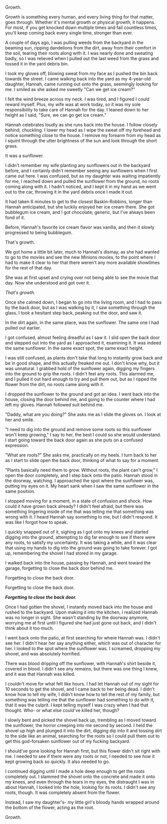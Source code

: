 Growth.

Growth is something every human, and every living thing for that matter, goes through. Whether it's mental growth or physical growth, it happens. For most, if you get knocked down multiple times and fail countless times, you'll keep coming back every single time, stronger than ever.

A couple of days ago, I was pulling weeds from the backyard in the beaming sun, ripping dandelions from the dirt, away from their comfort in the soil, tearing their roots along with it. I was nearly done and sweating badly, so I was relieved when I pulled out the last weed from the grass and tossed it in the yard debris bin.

I took my gloves off, blowing sweat from my face as I pushed the bin back towards the street. I came walking back into the yard as my 4-year-old daughter, Hannah, came running out onto the grass, seemingly looking for me. I smiled as she asked me sweetly "Can we get ice cream?"

I felt the wind breeze across my neck. I was tired, and I figured I could reward myself. Plus, my wife was at work today, so it was my sole responsibility to take care of Hannah for the day. I leaned down to her height as I said, "Sure, we can go get ice cream."

Hannah celebrates loudly as she runs back into the house. I follow closely behind, chuckling. I lower my head as I wipe the sweat off my forehead and notice something close to the house. I remove my forearm from my head as I squint through the utter brightness of the sun and look through the short grass.

It was a sunflower.

I didn't remember my wife planting any sunflowers out in the backyard before, and I certainly didn't remember seeing any sunflowers when I first came out here. I was confused, but as my daughter was waiting impatiently for me, I reached down and pulled the sunflower from the ground, no roots coming along with it. I hadn't noticed, and I kept it in my hand as we went out to the car, throwing it in the yard debris once I made it out.

It had taken 6 minutes to get to the closest Baskin-Robbins, longer than Hannah anticipated, but she luckily enjoyed her ice cream there. She got bubblegum ice cream, and I got chocolate; generic, but I've always been fond of it. 

Before, Hannah's favorite ice cream flavor was vanilla, and then it slowly progressed to being bubblegum.

That's growth.

We got home a little bit later, much to Hannah's dismay, as she had wanted to go to the movies and see the new Minions movies, to the point where I had to make it clear to her that there weren't any more available showtimes for the rest of that day. 

She was at first upset and crying over not being able to see the movie that day. Now she understood and got over it.

*That's growth.*

Once she calmed down, I began to go into the living room, and I had to pass by the back door, but as I was walking by it, I saw something through the glass. I took a hesitant step back, peaking out the door, and saw it.

In the dirt again, in the same place, was the sunflower. The same one I had pulled out earlier.

I got confused, almost feeling dreadful as I saw it. I slid open the back door and stepped out into the yard as I approached it, examining it. It was indeed the same sunflower. In the same exact spot, the same exact height.

I was still confused, as plants don't take that long to instantly grow back and be in good shape, and this actually freaked me out. I don't know why, but it was unnatural. I grabbed hold of the sunflower again, digging my fingers into the ground to grip the roots. I didn't feel any roots. This alarmed me, and I pulled it out hard enough to try and pull them out, but as I ripped the flower from the dirt, no roots came along with it. 

I dropped the sunflower to the ground and got an idea. I went back into the house, closing the door behind me, and going to the counter where I had left my gloves. Hannah followed suit behind me.

"Daddy, what are you doing?" She asks me as I slide the gloves on. I look at her and smile.

"I need to dig into the ground and remove some roots so this sunflower won't keep growing," I say to her, the best I could so she would understand. I start going toward the back door again as she puts on a confused expression.

"What are roots?" She asks me, practically on my heels. I turn back to her as I start to slide open the back door, thinking of what to say for a moment.

"Plants basically need them to grow. Without roots, the plant can't grow," I open the door completely, and I step back onto the patio. Hannah stood in the doorway, watching. I approached the spot where the sunflower was, putting my eyes on it. My heart sank when I saw the same sunflower in the same position.

I stopped moving for a moment, in a state of confusion and shock. How could it have grown back already? I didn't feel afraid, but there was something lingering inside of me that was telling me that something was wrong with it. I heard Hannah say something to me, but I didn't respond. It was like I forgot how to speak.

I quickly snapped out of it, sighing as I got onto my knees and started digging into the ground, attempting to dig far enough to see if there were any roots, to satisfy my uncertainty. It was taking a while, and it was clear that using my hands to dig into the ground was going to take forever. I got up, remembering the shovel I had stored in my garage.

I walked back into the house, passing by Hannah, and went toward the garage, forgetting to close the back door behind me.

Forgetting to close the back door.

Forgetting to close the back door.

***Forgetting to close the back door.***

Once I had gotten the shovel, I instantly moved back into the house and rushed to the backyard. Upon making it into the kitchen, I realized Hannah was no longer in sight. She wasn't standing by the doorway anymore, worrying me at first until I figured she had just gone out back, and I didn't think about it too much.

I went back onto the patio, at first searching for where Hannah was. I didn't see her. I didn't hear her say anything either, which was out of character for her. I looked to the spot where the sunflower was. I screamed, dropping my shovel, and was absolutely horrified.

There was blood dripping off the sunflower, with Hannah's shirt beside it, covered in blood. I didn't see any remains, but there was one thing I knew, and it was that Hannah was killed.

I couldn't move for what felt like hours. I had let Hannah out of my sight for 10 seconds to get the shovel, and I came back to her being dead. I didn't know how to tell my wife, I didn't know how to tell the rest of my family, but something was telling me that the sunflower had something to do with it, that it was the culprit. I kept telling myself I was crazy when I had that thought. Who- or what else could've killed her, though?

I slowly bent and picked the shovel back up, trembling as I moved toward the sunflower, the horror creeping into me second by second. I held the shovel up high and plunged it into the dirt, digging dip into it and tossing dirt to the side like an animal, searching for the roots so I could pull them out to get this god-forsaken sunflower out of my fucking backyard.

I should've gone looking for Hannah first, but this flower didn't sit right with me. I needed to see if there were any roots or not, I needed to see *how* it kept growing back so quickly. It also needed to go.

I continued digging until I made a hole deep enough to get the roots completely out. I slammed the shovel onto the concrete and made it onto my knees, and even through the tears in my eyes, the distraught I was in about Hannah, I looked into the hole, looking for its roots. I didn't see any roots, though. It was completely absent from the flower.

Instead, I saw my daughter's- my little girl's bloody hands wrapped around the bottom of the flower, acting as the root.

Growth.